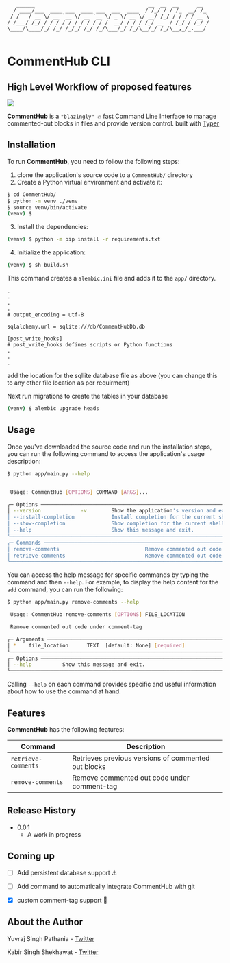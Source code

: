
```
   ______                                     __  __  __      __
  / ____/___  ____ ___  ____ ___  ___  ____  / /_/ / / /_  __/ /_
 / /   / __ \/ __ `__ \/ __ `__ \/ _ \/ __ \/ __/ /_/ / / / / __ \
/ /___/ /_/ / / / / / / / / / / /  __/ / / / /_/ __  / /_/ / /_/ /
\____/\____/_/ /_/ /_/_/ /_/ /_/\___/_/ /_/\__/_/ /_/\__,_/_.___/


```

# CommentHub CLI

## High Level Workflow of proposed features
![](https://user-images.githubusercontent.com/58564635/199416341-3af9f568-c625-4bbb-ac72-ce9e87bceeb8.png)

**CommentHub** is a `"blazingly" 🔥` fast Command Line Interface to manage commented-out blocks in files and provide version control. built with [Typer](https://typer.tiangolo.com/)

## Installation

To run **CommentHub**, you need to follow the following steps:

1. clone the application's source code to a `CommentHub/` directory
2. Create a Python virtual environment and activate it:

```sh
$ cd CommentHub/
$ python -m venv ./venv
$ source venv/bin/activate
(venv) $
```

3. Install the dependencies:

```sh
(venv) $ python -m pip install -r requirements.txt
```

4. Initialize the application:

```sh
(venv) $ sh build.sh
```

This command creates a `alembic.ini` file and adds it to the `app/` directory.

```
.
.
.
.
# output_encoding = utf-8

sqlalchemy.url = sqlite:///db/CommentHubDb.db

[post_write_hooks]
# post_write_hooks defines scripts or Python functions
.
.
.
```
add the location for the sqllite database file as above (you can change this to any other file location as per requirment)



Next run migrations to create the tables in your database
```sh
(venv) $ alembic upgrade heads
```


## Usage

Once you've downloaded the source code and run the installation steps, you can run the following command to access the application's usage description:

```sh
$ python app/main.py --help


 Usage: CommentHub [OPTIONS] COMMAND [ARGS]...

╭─ Options ──────────────────────────────────────────────────────────────────────────────────────────────────────────────────────────────────────╮
│ --version             -v        Show the application's version and exit.                                                                       │
│ --install-completion            Install completion for the current shell.                                                                      │
│ --show-completion               Show completion for the current shell, to copy it or customize the installation.                               │
│ --help                          Show this message and exit.                                                                                    │
╰────────────────────────────────────────────────────────────────────────────────────────────────────────────────────────────────────────────────╯
╭─ Commands ─────────────────────────────────────────────────────────────────────────────────────────────────────────────────────────────────────╮
│ remove-comments                            Remove commented out code under comment-tag                                                         │
│ retrieve-comments                          Remove commented out code under comment-tag                                                         │
╰────────────────────────────────────────────────────────────────────────────────────────────────────────────────────────────────────────────────╯

```

You can access the help message for specific commands by typing the command and then `--help`. For example, to display the help content for the `add` command, you can run the following:

```sh
$ python app/main.py remove-comments --help

 Usage: CommentHub remove-comments [OPTIONS] FILE_LOCATION

 Remove commented out code under comment-tag

╭─ Arguments ─────────────────────────────────────────────────────────────────────────────────────────────────────────────────────────────────────────────────────────────────────╮
│ *    file_location      TEXT  [default: None] [required]                                                                                                                        │
╰─────────────────────────────────────────────────────────────────────────────────────────────────────────────────────────────────────────────────────────────────────────────────╯
╭─ Options ───────────────────────────────────────────────────────────────────────────────────────────────────────────────────────────────────────────────────────────────────────╮
│ --help          Show this message and exit.                                                                                                                                     │
╰─────────────────────────────────────────────────────────────────────────────────────────────────────────────────────────────────────────────────────────────────────────────────╯

```

Calling `--help` on each command provides specific and useful information about how to use the command at hand.

## Features

**CommentHub** has the following features:

| Command            | Description                                                  |
| ------------------ | ------------------------------------------------------------
| `retrieve-comments` | Retrieves previous versions of commented out blocks|
| `remove-comments`   | Remove commented out code under comment-tag       |

## Release History

- 0.0.1
  - A work in progress


## Coming up

- [ ] Add persistent database support ⚓
- [ ] Add command to automatically integrate CommentHub with git
- [x] custom comment-tag support 📝





## About the Author

Yuvraj Singh Pathania - [Twitter](https://twitter.com/yuvrajsp01)

Kabir Singh Shekhawat - [Twitter](https://twitter.com/BakedSnek)
